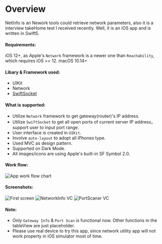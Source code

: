 # Overview
NetInfo is an Nework tools could retrieve network parameters, also it is a interview takeHome test I received recently. Well, it is an iOS app and is written in Swift5.


#### Requirements: 
iOS 12+, as Apple's `Network` framework is a newer one than `Reachability`, which requires iOS >= 12.
macOS 10.14+

#### Libary & Framework used:
- UIKit
- Network
- [SwiftSocket](https://github.com/swiftsocket/SwiftSocket)

  
#### What is supported:
- Utilize `Network` framework to get gateway(router)'s IP address.
- Utilize `SwiftSocket` to get all open ports of current server IP address，support user to input port range.
- User interface is created in `UIKit`.
- Involve `auto-layout` to adopt all iPhones type.
- Used MVC as design pattern.
- Supported on Dark Mode.
- All images/icons are using Apple's built-in SF Symbol 2.0.

#### Work flow:
![App work flow chart](https://img9.doubanio.com/view/photo/l/JcwF4BO266PNqkJwrjSSng/46200905/x2623128486.jpg)


#### Screenshots:
![First screen](https://img9.doubanio.com/view/photo/l/uBK3sndLDGO4hBgIpNRxYA/46200905/x2623106626.jpg)
![NetworkInfo VC](https://img9.doubanio.com/view/photo/l/ahQhP3-ucVdBQ_xDo2uODQ/46200905/x2623106625.jpg)
![PortScaner VC](https://img9.doubanio.com/view/photo/l/kzvdx8VuwxbR9-J7atDgjA/46200905/x2623106624.jpg)

#### Note:
- Only `Gateway Info` & `Port Scan` is functional now. Other functions in the tableView are just placeholder.
- Please use real device to try this app, since network utility app will not work property in iOS simulator most of time.
